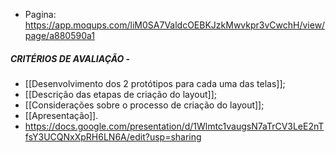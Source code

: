 - Pagina: https://app.moqups.com/liM0SA7ValdcOEBKJzkMwvkpr3vCwchH/view/page/a880590a1
##### CRITÉRIOS DE AVALIAÇÃO -
- [[Desenvolvimento dos 2 protótipos para cada uma das telas]]; 
- [[Descrição das etapas de criação do layout]];
- [[Considerações sobre o processo de criação do layout]];
- [[Apresentação]].
- https://docs.google.com/presentation/d/1Wlmtc1vaugsN7aTrCV3LeE2nTfsY3UCQNxXpRH6LN6A/edit?usp=sharing